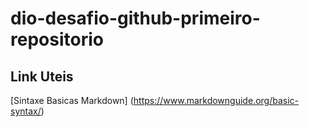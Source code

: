 # dio-desafio-github-primeiro-repositorio

## Link Uteis
[Sintaxe Basicas Markdown] (https://www.markdownguide.org/basic-syntax/)
